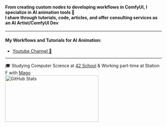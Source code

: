 
#### From creating custom nodes to developing workflows in ComfyUI, I specialize in AI animation tools 🔧<br>I share through tutorials, code, articles, and offer consulting services as an AI Artist/ComfyUI Dev
---

#### My Workflows and Tutorials for AI Animation:
- [Youtube Channel 🎥](https://www.youtube.com/@yvann.mp4)

---
🎓 Studying Computer Science at [42 School](https://42.fr/en/homepage/) & Working part-time at Station F with [Mago](https://www.mago.studio/)  
<img src="https://github-readme-stats.vercel.app/api?username=yvann-ba&show_icons=true" alt="GitHub Stats" width="300px" height="150px">
